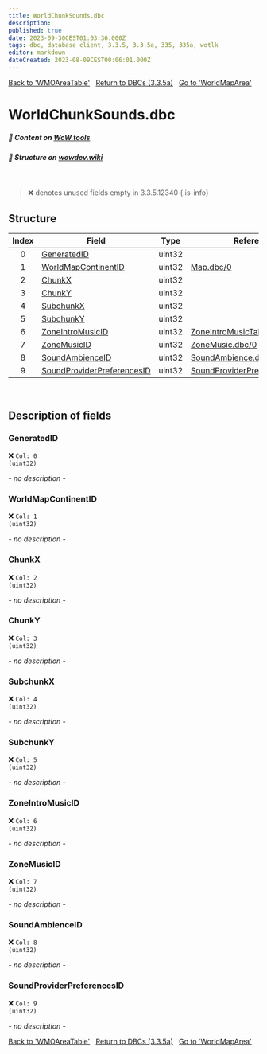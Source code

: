 ```yaml
---
title: WorldChunkSounds.dbc
description:
published: true
date: 2023-09-30CEST01:03:36.000Z
tags: dbc, database client, 3.3.5, 3.3.5a, 335, 335a, wotlk
editor: markdown
dateCreated: 2023-08-09CEST00:06:01.000Z
---
```

<a href="https://trinitycore.info/files/DBC/335/wmoareatable" class="mt-5 v-btn v-btn--depressed v-btn--flat v-btn--outlined theme--light v-size--default darkblue--text text--lighten-3"><span class="v-btn__content"><i aria-hidden="true" class="v-icon notranslate v-icon--left mdi mdi-arrow-left theme--light"></i><span>Back to 'WMOAreaTable'</span></span></a>&nbsp;&nbsp;&nbsp;<a href="https://trinitycore.info/files/DBC/335/home" class="mt-5 v-btn v-btn--depressed v-btn--flat v-btn--outlined theme--light v-size--default darkblue--text text--lighten-3"><span class="v-btn__content"><i aria-hidden="true" class="v-icon notranslate v-icon--left mdi mdi-home-outline theme--light"></i><span>Return to DBCs (3.3.5a)</span></span></a>&nbsp;&nbsp;&nbsp;<a href="https://trinitycore.info/files/DBC/335/worldmaparea" class="mt-5 v-btn v-btn--depressed v-btn--flat v-btn--outlined theme--light v-size--default darkblue--text text--lighten-3"><span class="v-btn__content"><span>Go to 'WorldMapArea'</span><i aria-hidden="true" class="v-icon notranslate v-icon--right mdi mdi-arrow-right theme--light"></i></span></a>

# WorldChunkSounds.dbc
##### :open_book: Content on [WoW.tools](https://wow.tools/dbc/?dbc=worldchunksounds&build=3.3.5.12340)
##### :pencil: Structure on [wowdev.wiki](https://wowdev.wiki/DB/WorldChunkSounds)
&nbsp;

> :x: denotes unused fields
> empty in 3.3.5.12340
{.is-info}


## Structure

| Index | Field | Type | Reference |
| :---: | --- | :---: | --- |
| 0 | [GeneratedID](#generatedid) | uint32 |  |
| 1 | [WorldMapContinentID](#worldmapcontinentid) | uint32 | [Map.dbc/0](/files/DBC/335/map#id) |
| 2 | [ChunkX](#chunkx) | uint32 |  |
| 3 | [ChunkY](#chunky) | uint32 |  |
| 4 | [SubchunkX](#subchunkx) | uint32 |  |
| 5 | [SubchunkY](#subchunky) | uint32 |  |
| 6 | [ZoneIntroMusicID](#zoneintromusicid) | uint32 | [ZoneIntroMusicTable.dbc/0](/files/DBC/335/zoneintromusictable#id) |
| 7 | [ZoneMusicID](#zonemusicid) | uint32 | [ZoneMusic.dbc/0](/files/DBC/335/zonemusic#id) |
| 8 | [SoundAmbienceID](#soundambienceid) | uint32 | [SoundAmbience.dbc/0](/files/DBC/335/soundambience#id) |
| 9 | [SoundProviderPreferencesID](#soundproviderpreferencesid) | uint32 | [SoundProviderPreferences.dbc/0](/files/DBC/335/soundproviderpreferences#id) |
&nbsp;
## Description of fields

### GeneratedID
:x: <code>Col: 0 (uint32)</code>

*- no description -*
&nbsp;

### WorldMapContinentID
:x: <code>Col: 1 (uint32)</code>

*- no description -*
&nbsp;

### ChunkX
:x: <code>Col: 2 (uint32)</code>

*- no description -*
&nbsp;

### ChunkY
:x: <code>Col: 3 (uint32)</code>

*- no description -*
&nbsp;

### SubchunkX
:x: <code>Col: 4 (uint32)</code>

*- no description -*
&nbsp;

### SubchunkY
:x: <code>Col: 5 (uint32)</code>

*- no description -*
&nbsp;

### ZoneIntroMusicID
:x: <code>Col: 6 (uint32)</code>

*- no description -*
&nbsp;

### ZoneMusicID
:x: <code>Col: 7 (uint32)</code>

*- no description -*
&nbsp;

### SoundAmbienceID
:x: <code>Col: 8 (uint32)</code>

*- no description -*
&nbsp;

### SoundProviderPreferencesID
:x: <code>Col: 9 (uint32)</code>

*- no description -*
&nbsp;

<a href="https://trinitycore.info/files/DBC/335/wmoareatable" class="mt-5 v-btn v-btn--depressed v-btn--flat v-btn--outlined theme--light v-size--default darkblue--text text--lighten-3"><span class="v-btn__content"><i aria-hidden="true" class="v-icon notranslate v-icon--left mdi mdi-arrow-left theme--light"></i><span>Back to 'WMOAreaTable'</span></span></a>&nbsp;&nbsp;&nbsp;<a href="https://trinitycore.info/files/DBC/335/home" class="mt-5 v-btn v-btn--depressed v-btn--flat v-btn--outlined theme--light v-size--default darkblue--text text--lighten-3"><span class="v-btn__content"><i aria-hidden="true" class="v-icon notranslate v-icon--left mdi mdi-home-outline theme--light"></i><span>Return to DBCs (3.3.5a)</span></span></a>&nbsp;&nbsp;&nbsp;<a href="https://trinitycore.info/files/DBC/335/worldmaparea" class="mt-5 v-btn v-btn--depressed v-btn--flat v-btn--outlined theme--light v-size--default darkblue--text text--lighten-3"><span class="v-btn__content"><span>Go to 'WorldMapArea'</span><i aria-hidden="true" class="v-icon notranslate v-icon--right mdi mdi-arrow-right theme--light"></i></span></a>
